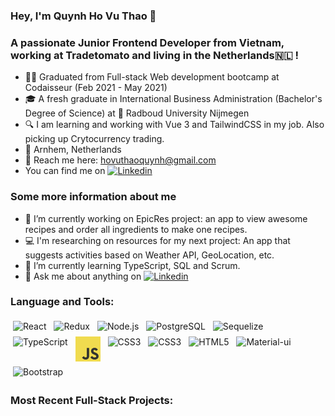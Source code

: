 ### Hey, I'm Quynh Ho Vu Thao 👋

### A passionate Junior Frontend Developer from Vietnam, working at Tradetomato and living in the Netherlands🇳🇱 !

- 👩‍💻  Graduated from Full-stack Web development bootcamp at Codaisseur (Feb 2021 - May 2021)
- :mortar_board: A fresh graduate in International Business Administration (Bachelor's Degree of Science) at :school: Radboud University Nijmegen
- :mag: I am learning and working with Vue 3 and TailwindCSS in my job. Also picking up Crytocurrency trading. 
- 📍 Arnhem, Netherlands
- :email: Reach me here: hovuthaoquynh@gmail.com
- You can find me on [![Linkedin](https://i.stack.imgur.com/gVE0j.png)](https://www.linkedin.com/in/quynh-ho-420188171/) 



### Some more information about me

- 🔭 I’m currently working on EpicRes project: an app to view awesome recipes and order all ingredients to make one recipes.
- 💻 I'm researching on resources for my next project: An app that suggests activities based on Weather API, GeoLocation, etc. 
- 🌱 I’m currently learning TypeScript, SQL and Scrum.
- 💬 Ask me about anything on [![Linkedin](https://i.stack.imgur.com/gVE0j.png)](https://www.linkedin.com/in/quynh-ho-420188171/) 

### Language and Tools:
<p>
 <img src="https://cdn.worldvectorlogo.com/logos/react-2.svg" alt="React" height="40" style="vertical-align:top; margin:4px">
 <img src="https://cdn.worldvectorlogo.com/logos/redux.svg" alt="Redux" height="40" style="vertical-align:top; margin:4px">
 <img src="https://cdn.worldvectorlogo.com/logos/nodejs-2.svg" alt="Node.js" height="40" style="vertical-align:top; margin:4px">
 <img src="https://cdn.worldvectorlogo.com/logos/postgresql.svg" alt="PostgreSQL" height="40" style="vertical-align:top; margin:4px">
 <img src="https://cdn.worldvectorlogo.com/logos/sequelize.svg" alt="Sequelize" height="40" style="vertical-align:top; margin:4px">
<img src="https://upload.wikimedia.org/wikipedia/commons/4/4c/Typescript_logo_2020.svg" alt="TypeScript" height="40" style="vertical-align:top; margin:4px">
<img src="https://raw.githubusercontent.com/github/explore/80688e429a7d4ef2fca1e82350fe8e3517d3494d/topics/javascript/javascript.png" alt="Javascript" height="40" style="vertical-align:top; margin:4px">
<img src="https://cdn.worldvectorlogo.com/logos/git-icon.svg" alt="CSS3" height="40" style="vertical-align:top; margin:4px">
<img src="https://cdn.worldvectorlogo.com/logos/css-5.svg" alt="CSS3" height="40" style="vertical-align:top; margin:4px">
<img src="https://cdn.worldvectorlogo.com/logos/html5.svg" alt="HTML5" height="40" style="vertical-align:top; margin:4px">
<img src="https://cdn.worldvectorlogo.com/logos/material-ui-1.svg" alt="Material-ui" height="40" style="vertical-align:top; margin:4px">
<img src="https://cdn.worldvectorlogo.com/logos/bootstrap-4.svg" alt="Bootstrap" height="40" style="vertical-align:top; margin:4px">
</p>

### Most Recent Full-Stack Projects:




<!--
**quynhho-2007/quynhho-2007** is a ✨ _special_ ✨ repository because its `README.md` (this file) appears on your GitHub profile.


-->

